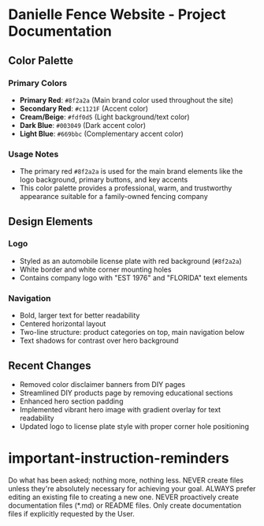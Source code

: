 # Danielle Fence Website - Project Documentation

## Color Palette

### Primary Colors
- **Primary Red**: `#8f2a2a` (Main brand color used throughout the site)
- **Secondary Red**: `#c1121F` (Accent color)
- **Cream/Beige**: `#fdf0d5` (Light background/text color)
- **Dark Blue**: `#003049` (Dark accent color)
- **Light Blue**: `#669bbc` (Complementary accent color)

### Usage Notes
- The primary red `#8f2a2a` is used for the main brand elements like the logo background, primary buttons, and key accents
- This color palette provides a professional, warm, and trustworthy appearance suitable for a family-owned fencing company

## Design Elements

### Logo
- Styled as an automobile license plate with red background (`#8f2a2a`)
- White border and white corner mounting holes
- Contains company logo with "EST 1976" and "FLORIDA" text elements

### Navigation
- Bold, larger text for better readability
- Centered horizontal layout
- Two-line structure: product categories on top, main navigation below
- Text shadows for contrast over hero background

## Recent Changes
- Removed color disclaimer banners from DIY pages
- Streamlined DIY products page by removing educational sections
- Enhanced hero section padding
- Implemented vibrant hero image with gradient overlay for text readability
- Updated logo to license plate style with proper corner hole positioning

# important-instruction-reminders
Do what has been asked; nothing more, nothing less.
NEVER create files unless they're absolutely necessary for achieving your goal.
ALWAYS prefer editing an existing file to creating a new one.
NEVER proactively create documentation files (*.md) or README files. Only create documentation files if explicitly requested by the User.